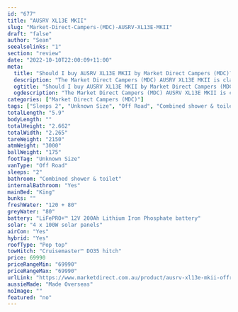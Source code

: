 ```yaml
---
id: "677"
title: "AUSRV XL13E MKII"
slug: "Market-Direct-Campers-(MDC)-AUSRV-XL13E-MKII"
draft: "false"
author: "Sean"
seealsolinks: "1"
section: "review"
date: "2022-10-10T22:00:09+11:00"
meta:
  title: "Should I buy AUSRV XL13E MKII by Market Direct Campers (MDC)?"
  description: "The Market Direct Campers (MDC) AUSRV XL13E MKII is classed as Off Road, and sleeps 2 people. It is Made Overseas and comes in at Unknown Size. It generally has Combined shower & toilet."
  ogtitle: "Should I buy AUSRV XL13E MKII by Market Direct Campers (MDC)?"
  ogdescription: "The Market Direct Campers (MDC) AUSRV XL13E MKII is classed as Off Road, and sleeps 2 people. It is Made Overseas and comes in at Unknown Size. It generally has Combined shower & toilet."
categories: ["Market Direct Campers (MDC)"]
tags: ["Sleeps 2", "Unknown Size", "Off Road", "Combined shower & toilet", "Pop top", "60 - 70k", "Made Overseas"]
totalLength: "5.9"
bodyLength: ""
totalHeight: "2.662"
totalWidth: "2.265"
tareWeight: "2150"
atmWeight: "3000"
ballWeight: "175"
footTag: "Unknown Size"
vanType: "Off Road"
sleeps: "2"
bathroom: "Combined shower & toilet"
internalBathroom: "Yes"
mainBed: "King"
bunks: ""
freshWater: "120 + 80"
greyWater: "80"
battery: "LiFePRO+™ 12V 200Ah Lithium Iron Phosphate battery"
solar: "4 x 100W solar panels"
airCon: "Yes"
hybrid: "Yes"
roofType: "Pop top"
towHitch: "Cruisemaster™ DO35 hitch"
price: 69990
priceRangeMin: "69990"
priceRangeMax: "69990"
urlLink: "https://www.marketdirect.com.au/product/ausrv-xl13e-mkii-offroad-caravan/"
aussieMade: "Made Overseas"
noImage: ""
featured: "no"
---
```

